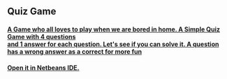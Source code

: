 <html>
<body>

<h2>Quiz Game</h2>

<h4><u>A Game who all loves to play when we are bored in home. A Simple Quiz Game with 4 questions<br>
and 1 answer for each question. Let's see if you can solve it. A question has a wrong answer as a correct for more fun
</u></h4>
<h4><u>Open it in Netbeans IDE.</u></h4>
</html>
